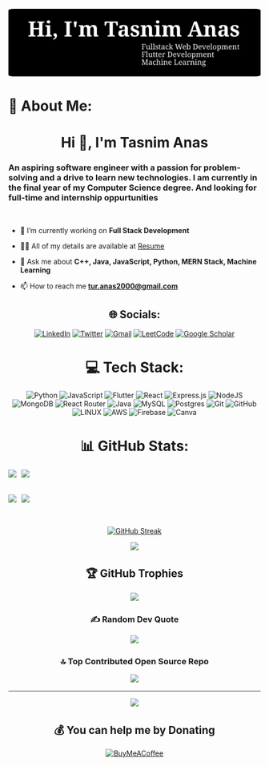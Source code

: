 <div align="center">

![Header](./github-header-image.png)

</div>

# 💫 About Me:

<h1 align="center">Hi 👋, I'm Tasnim Anas</h1>
<h3 align="left">An aspiring software engineer with a passion for problem-solving and a drive to learn new technologies. I am currently in the final year of my Computer Science degree. And looking for full-time and internship oppurtunities</h3>
<br/>

- 🌱 I’m currently working on **Full Stack Development**

- 👨‍💻 All of my details are available at <a href="https://github.com/TasnimAnas/TasnimAnas/blob/main/Resume%20-%20Tasnim%20Anas.pdf" target="_blank">Resume</a>

- 💬 Ask me about **C++, Java, JavaScript, Python, MERN Stack, Machine Learning**

- 📫 How to reach me **tur.anas2000@gmail.com**

<div align="center">

## 🌐 Socials:

<div align="center">

[![LinkedIn](https://img.shields.io/badge/linkedin-%230077B5.svg?style=for-the-badge&logo=linkedin&logoColor=white)](https://linkedin.com/in/tasnimanas) [![Twitter](https://img.shields.io/badge/Twitter-%231DA1F2.svg?style=for-the-badge&logo=Twitter&logoColor=white)](https://twitter.com/imtasnimanas) [![Gmail](https://img.shields.io/badge/Gmail-D14836?style=for-the-badge&logo=gmail&logoColor=white)](mailto:tranas1818@gmail.com) [![LeetCode](https://img.shields.io/badge/LeetCode-black?style=for-the-badge&logo=leetcode&logoColor=yellow)](https://leetcode.com/tasnimanas/) [![Google Scholar](https://img.shields.io/badge/Google%20Scholar-4285F4?style=for-the-badge&logo=google-scholar&logoColor=white)](https://scholar.google.com/citations?user=UPwnJoMAAAAJ)

</div>

# 💻 Tech Stack:

<div align="center">

![Python](https://img.shields.io/badge/Python-%23323330.svg?style=for-the-badge&logo=python&logoColor=%23F7DF1E) ![JavaScript](https://img.shields.io/badge/javascript-%23323330.svg?style=for-the-badge&logo=javascript&logoColor=%23F7DF1E) ![Flutter](https://img.shields.io/badge/Flutter-%23323330.svg?style=for-the-badge&logo=flutter&logoColor=blue) ![React](https://img.shields.io/badge/react-%2320232a.svg?style=for-the-badge&logo=react&logoColor=%2361DAFB) ![Express.js](https://img.shields.io/badge/express.js-%23404d59.svg?style=for-the-badge&logo=express&logoColor=%2361DAFB) ![NodeJS](https://img.shields.io/badge/node.js-6DA55F?style=for-the-badge&logo=node.js&logoColor=white) ![MongoDB](https://img.shields.io/badge/MongoDB-%234ea94b.svg?style=for-the-badge&logo=mongodb&logoColor=white) ![React Router](https://img.shields.io/badge/React_Router-CA4245?style=for-the-badge&logo=react-router&logoColor=white) ![Java](https://img.shields.io/badge/java-%23ED8B00.svg?style=for-the-badge&logo=java&logoColor=white) ![MySQL](https://img.shields.io/badge/mysql-%2300f.svg?style=for-the-badge&logo=mysql&logoColor=white) ![Postgres](https://img.shields.io/badge/postgres-%23316192.svg?style=for-the-badge&logo=postgresql&logoColor=white) ![Git](https://img.shields.io/badge/git-%23F05033.svg?style=for-the-badge&logo=git&logoColor=white) ![GitHub](https://img.shields.io/badge/github-%23121011.svg?style=for-the-badge&logo=github&logoColor=white) ![LINUX](https://img.shields.io/badge/Linux-FCC624?style=for-the-badge&logo=linux&logoColor=black) ![AWS](https://img.shields.io/badge/AWS-%23FF9900.svg?style=for-the-badge&logo=amazon-aws&logoColor=white) ![Firebase](https://img.shields.io/badge/firebase-%23039BE5.svg?style=for-the-badge&logo=firebase) ![Canva](https://img.shields.io/badge/Canva-%2300C4CC.svg?style=for-the-badge&logo=Canva&logoColor=white)

</div>

# 📊 GitHub Stats:

<div style="display: flex; flex-direction: row;">
    <img src="http://github-profile-summary-cards.vercel.app/api/cards/stats?username=tasnimanas&theme=vision_friendly_dark" style="margin-right: 10px;">
    <img src="http://github-profile-summary-cards.vercel.app/api/cards/productive-time?username=tasnimanas&theme=vision_friendly_dark&utcOffset=8">
</div>

<br/>
<br/>

<div style="display: flex; flex-direction: row;">
    <img src="http://github-profile-summary-cards.vercel.app/api/cards/repos-per-language?username=tasnimanas&theme=vision_friendly_dark" style="margin-right: 10px;">
    <img src="http://github-profile-summary-cards.vercel.app/api/cards/most-commit-language?username=tasnimanas&theme=vision_friendly_dark">
</div>

<br/>
<br/>

[![GitHub Streak](https://github-readme-streak-stats.herokuapp.com?user=tasnimanas&theme=highcontrast&border_radius=10)](https://git.io/streak-stats)

![](http://github-profile-summary-cards.vercel.app/api/cards/profile-details?username=tasnimanas&theme=vision_friendly_dark)

## 🏆 GitHub Trophies

![](https://github-profile-trophy.vercel.app/?username=tasnimanas&theme=radical&no-frame=false&no-bg=true&margin-w=4)

### ✍️ Random Dev Quote

![](https://quotes-github-readme.vercel.app/api?type=horizontal&theme=radical)

### 🔝 Top Contributed Open Source Repo

![](https://github-contributor-stats.vercel.app/api?username=tasnimanas&limit=5&theme=dark&combine_all_yearly_contributions=true)

---

[![](https://visitcount.itsvg.in/api?id=tasnimanas&icon=4&color=4)](https://visitcount.itsvg.in)

## 💰 You can help me by Donating

[![BuyMeACoffee](https://img.shields.io/badge/Buy%20Me%20a%20Coffee-ffdd00?style=for-the-badge&logo=buy-me-a-coffee&logoColor=black)](https://buymeacoffee.com/tasnimanas)

</div>
